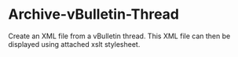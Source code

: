 Archive-vBulletin-Thread
========================

Create an XML file from a vBulletin thread. This XML file can then be displayed using attached xslt stylesheet.
